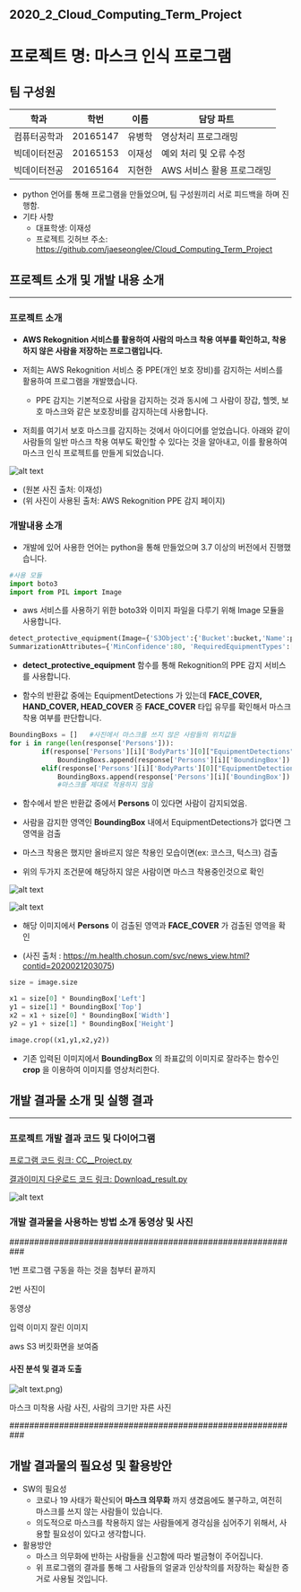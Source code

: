 ## 2020_2_Cloud_Computing_Term_Project
# 프로젝트 명: 마스크 인식 프로그램

## 팀 구성원

|학과|학번|이름|담당 파트|
|----------|---------|----------|----------|
|컴퓨터공학과|20165147|유병학|영상처리 프로그래밍|
|빅데이터전공|20165153|이재성|예외 처리 및 오류 수정|
|빅데이터전공|20165164|지현한|AWS 서비스 활용 프로그래밍|
- python 언어를 통해 프로그램을 만들었으며, 팀 구성원끼리 서로 피드백을 하며 진행함.
- 기타 사항
    - 대표학생: 이재성
    - 프로젝트 깃허브 주소: https://github.com/jaeseonglee/Cloud_Computing_Term_Project


## 프로젝트 소개 및 개발 내용 소개
---------
### 프로젝트 소개
- __AWS Rekognition 서비스를 활용하여 사람의 마스크 착용 여부를 확인하고, 착용하지 않은 사람을 저장하는 프로그램입니다.__

 - 저희는 AWS Rekognition 서비스 중 PPE(개인 보호 장비)를 감지하는 서비스를 활용하여 프로그램을 개발했습니다.
    - PPE 감지는 기본적으로 사람을 감지하는 것과 동시에 그 사람이 장갑, 헬멧, 보호 마스크와 같은 보호장비를 감지하는데 사용합니다.

- 저희를 여기서 보호 마스크를 감지하는 것에서 아이디어를 얻었습니다. 아래와 같이 사람들의 일반 마스크 착용 여부도 확인할 수 있다는 것을 알아내고, 이를 활용하여 마스크 인식 프로젝트를 만들게 되었습니다.

![alt text](PPE_mask.png)

 - (원본 사진 출처: 이재성)
 - (위 사진이 사용된 출처: AWS Rekognition PPE 감지 페이지)

### 개발내용 소개

- 개발에 있어 사용한 언어는 python을 통해 만들었으며 3.7 이상의 버전에서 진행했습니다. 

```python
#사용 모듈
import boto3
import from PIL import Image
```
- aws 서비스를 사용하기 위한 boto3와 이미지 파일을 다루기 위해 Image 모듈을 사용합니다.

```python
detect_protective_equipment(Image={'S3Object':{'Bucket':bucket,'Name':photo}},
SummarizationAttributes={'MinConfidence':80, 'RequiredEquipmentTypes':['FACE_COVER']})
```
- __detect_protective_equipment__ 함수를 통해 Rekognition의 PPE 감지 서비스를 사용합니다. 

- 함수의 반환값 중에는 EquipmentDetections 가 있는데 __FACE_COVER, HAND_COVER, HEAD_COVER__ 중 __FACE_COVER__ 타입 유무를 확인해서 마스크 착용 여부를 판단합니다.

```python
BoundingBoxs = []   #사진에서 마스크를 쓰지 않은 사람들의 위치값들
for i in range(len(response['Persons'])):
        if(response['Persons'][i]['BodyParts'][0]["EquipmentDetections"] == []):   
            BoundingBoxs.append(response['Persons'][i]['BoundingBox']) #마스크 탐지 안됨
        elif(response['Persons'][i]['BodyParts'][0]["EquipmentDetections"][0]["CoversBodyPart"]["Value"] == False): 
            BoundingBoxs.append(response['Persons'][i]['BoundingBox'])
            #마스크를 제대로 착용하지 않음
```
- 함수에서 받은 반환값 중에서 __Persons__ 이 있다면 사람이 감지되었음.

- 사람을 감지한 영역인 __BoundingBox__ 내에서 EquipmentDetections가 없다면 그 영역을 검출

- 마스크 착용은 했지만 올바르지 않은 착용인 모습이면(ex: 코스크, 턱스크) 검출

- 위의 두가지 조건문에 해당하지 않은 사람이면 마스크 착용중인것으로 확인

![alt text](mask_2.png)

![alt text](mask_2_detected.png)

- 해당 이미지에서  __Persons__ 이 검출된 영역과 __FACE_COVER__ 가 검출된 영역을 확인

- (사진 출처 : https://m.health.chosun.com/svc/news_view.html?contid=2020021203075)

```python
size = image.size

x1 = size[0] * BoundingBox['Left']
y1 = size[1] * BoundingBox['Top']
x2 = x1 + size[0] * BoundingBox['Width']
y2 = y1 + size[1] * BoundingBox['Height']

image.crop((x1,y1,x2,y2))
```
- 기존 입력된 이미지에서 __BoundingBox__ 의 좌표값의 이미지로 잘라주는 함수인 __crop__ 을 이용하여 이미지를 영상처리한다.

## 개발 결과물 소개 및 실행 결과
----------------------------------
### 프로젝트 개발 결과 코드 및 다이어그램
[프로그램 코드 링크: CC__Project.py](https://github.com/jaeseonglee/Cloud_Computing_Term_Project/blob/main/CloudComputing_project.py)

[결과이미지 다운로드 코드 링크: Download_result.py](https://github.com/jaeseonglee/Cloud_Computing_Term_Project/blob/main/Download_result.py)


![alt text](Diagram.png)


### 개발 결과물을 사용하는 방법 소개 동영상 및 사진

###########################################################

1번 프로그램 구동을 하는 것을 첨부터 끝까지 

2번 사진이 

동영상


입력 이미지
잘린 이미지


aws S3 버킷화면을 보여줌



#### 사진 분석 및 결과 도출

![alt text](Object_1).png)


마스크 미착용 사람 사진,
사람의 크기만 자른 사진 

###########################################################

## 개발 결과물의 필요성 및 활용방안
- SW의 필요성
    - 코로나 19 사태가 확산되어 __마스크 의무화__ 까지 생겼음에도 불구하고, 여전히 마스크를 쓰지 않는 사람들이 있습니다. 
    - 의도적으로 마스크를 착용하지 않는 사람들에게 경각심을 심어주기 위해서, 사용할 필요성이 있다고 생각합니다.
- 활용방안
    - 마스크 의무화에 반하는 사람들을 신고함에 따라 벌금형이 주어집니다.
    - 위 프로그램의 결과를 통해 그 사람들의 얼굴과 인상착의를 저장하는 확실한 증거로 사용될 것입니다.
     